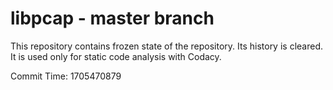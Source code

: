 # libpcap - master branch

This repository contains frozen state of the repository.
Its history is cleared. It is used only for static code
analysis with Codacy.

Commit Time: 1705470879